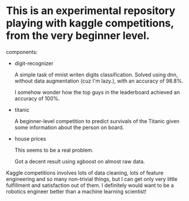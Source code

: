 # This is an experimental repository playing with kaggle competitions, from the very beginner level.



components:

* digit-recognizer

    A simple task of mnist writen digits classification. Solved using dnn, without data augmentation (cuz I'm lazy.), with an accuracy of 98.8%.

    I somehow wonder how the top guys in the leaderboard achieved an accuracy of 100%.

* titanic

    A beginner-level competition to predict survivals of the Titanic given some information about the person on board.

* house prices

    This seems to be a real problem.

    Got a decent result using xgboost on almost raw data.

Kaggle competitions involves lots of data cleaning, lots of feature engineering and so many non-trivial things, but I can get only very little
fulfillment and satisfaction out of them. I definitely would want to be a robotics engineer better than a machine learning scientist! 
